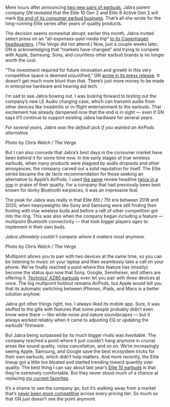 Mere hours after announcing [two new pairs of earbuds](/2024/6/11/24175608/jabra-elite-10-8-active-gen-2-case-features), Jabra parent company GN revealed that the Elite 10 Gen 2 and Elite 8 Active Gen 2 will mark [the end of its consumer earbud business](/2024/6/12/24176764/jabra-exits-consumer-earbud-market-elite-talk-wireless-bluetooth). That’s all she wrote for the long-running Elite series after years of quality products.

The decision seems somewhat abrupt; earlier this month, Jabra invited select press on an “all-expenses-paid media trip” [to its Copenhagen headquarters](https://www.whathifi.com/features/inside-the-jabra-factory-wind-tunnels-ai-and-some-very-fancy-test-chambers). (*The Verge* did not attend.) Now, just a couple weeks later, GN is acknowledging that “markets have changed” and trying to compete with Apple, Samsung, Sony, and countless other earbud brands is no longer worth the cost.

“The investment required for future innovation and growth in this very competitive space is deemed unjustified,” GN [wrote in its press release](https://www.globenewswire.com/news-release/2024/06/11/2896501/0/en/GN-to-gradually-wind-down-its-Elite-and-Talk-product-lines-Strong-performance-in-the-Hearing-division-to-partly-off-set-the-extraordinary-impact-from-the-gradual-wind-down.html). It doesn’t get much more blunt than that. There’s just more money to be made in enterprise hardware and hearing aid tech.

I’m sad to see Jabra bowing out. I was looking forward to testing out the company’s new LE Audio charging case, which can transmit audio from other devices like treadmills or in-flight entertainment to the earbuds. That excitement has already dampened now that the end is in sight — even if GN says it’ll continue to support existing Jabra hardware for several years.

*For several years, Jabra was the default pick if you wanted an AirPods alternative.*

Photo by Chris Welch / The Verge

But I can also concede that Jabra’s best days in the consumer market have been behind it for some time now. In the early stages of true wireless earbuds, when many products were plagued by audio dropouts and other annoyances, the company carved out a solid reputation for itself. The Elite series became the de facto recommendation for those seeking an alternative to Apple’s AirPods. I used [the same](/2018/4/17/17247354/jabra-elite-65t-truly-wireless-earbuds-review-airpods) review headline [twice in a row](/2020/1/15/21066947/jabra-elite-75t-review-wireless-earbuds-airpods-alternative) in praise of their quality. For a company that had previously been best known for dorky Bluetooth earpieces, it was an impressive feat.

The peak for Jabra was really in that Elite 65t / 75t era between 2018 and 2020, when heavyweights like Sony and Samsung were still finding their footing with true wireless buds and before a raft of other competition got into the ring. This was also when the company began including a feature — multipoint Bluetooth connectivity — that took bigger players *ages* to implement in their own buds.

*Jabra ultimately couldn’t compete where it matters most anymore.*

Photo by Chris Welch / The Verge

Multipoint allows you to pair with two devices at the same time, so you can be listening to music on your laptop and then seamlessly take a call on your phone. We’ve finally reached a point where this feature has (mostly) become the status quo now that Sony, Google, Sennheiser, and others are offering it. [Technics’ AZ80 earbuds](/23820445/technics-eah-az80-earbuds-review) even let you pair with *three* devices at once. The big multipoint holdout remains AirPods, but Apple would tell you that its automatic switching between iPhones, iPads, and Macs is a better solution anyhow.

Jabra got other things right, too. I always liked its mobile app. Sure, it was stuffed to the gills with features that some people probably didn’t even know were there — like white noise and nature soundscapes — but it always worked reliably when it came to adjusting EQ or updating the earbuds’ firmware.

But Jabra being surpassed by its much bigger rivals was inevitable. The company reached a point where it just couldn’t hang anymore in crucial areas like sound quality, noise cancellation, and so on. We’re increasingly seeing Apple, Samsung, and Google save the best ecosystem tricks for their own earbuds, which didn’t help matters. And more recently, the Elite lineup got a little too bloated and started trending toward quantity over quality. The best thing I can say about last year’s [Elite 10 earbuds](/2023/8/31/23853416/jabra-elite-10-elite-8-active-announced) is that they’re extremely comfortable. But they never stood much of a chance at replacing [my current favorites](/21309820/best-wireless-earbuds).

It’s a shame to see the company go, but it’s walking away from a market that’s [never been more competitive](/2024/4/18/24133464/nothing-ear-a-specs-price-hands-on) across every pricing tier. So much so that GN just doesn’t see the point anymore.
